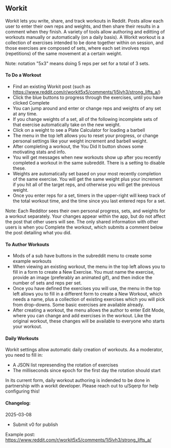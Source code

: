 ## Workit

Workit lets you write, share, and track workouts in Reddit. Posts allow each user to enter their own reps and weights, and then share their results in a comment when they finish. A variety of tools allow authoring and editting of workouts manually or automatically (on a daily basis). A Workit workout is a collection of exercises intended to be done together within on session, and those exercises are composed of sets, where each set involves reps (repetitions) of the same movement at a certain weight.

Note: notation "5x3" means doing 5 reps per set for a total of 3 sets.

#### To Do a Workout
- Find an existing Workit post (such as https://www.reddit.com/r/workit5x5/comments/1j5lvh3/strong_lifts_a/)
- Click the blue buttons to progress through the exercises, until you have clicked Complete
- You can jump around and enter or change reps and weights of any set at any time.
- If you change weights of a set, all of the following incomplete sets of that exercise automatically take on the new weight.
- Click on a weight to see a Plate Calculator for loading a barbell
- The menu in the top left allows you to reset your progress, or change personal settings like your weight increment and barbell weight.
- After completing a workout, the You Did It button shows some motivating stats and info.
- You will get messages when new workouts show up after you recently completed a workout in the same subreddit. There is a setting to disable these.
- Weights are automatically set based on your most recently completion of the same exercise. You will get the same weight plus your increment if you hit all of the target reps, and otherwise you will get the previous weight.
- Once you enter reps for a set, timers in the upper-right will keep track of the total workout time, and the time since you last entered reps for a set.

Note: Each Redditor sees their own personal progress, sets, and weights for a workout separately. Your changes appear within the app, but do not affect the post that other users will see. The only shared information with other users is when you Complete the workout, which submits a comment below the post detailing what you did.

#### To Author Workouts
- Mods of a sub have buttons in the subreddit menu to create some example workouts
- When viewing an existing workout, the menu in the top left allows you to fill in a form to create a New Exercise. You must name the exercise, provide an image (preferably an animated gif), and then indice the number of sets and reps per set.
- Once you have defined the exercises you will use, the menu in the top left allows you to fill in a different form to create a New Workout, which needs a name, plus a collection of existing exercises which you will pick from drop-downs. Some basic exercises are available already.
- After creating a workout, the menu allows the author to enter Edit Mode, where you can change and add exercises in the workout. Like the original workout, these changes will be available to everyone who starts your workout.

#### Daily Workouts

Workit settings allow automatic daily creation of workouts. As a moderator, you need to fill in:
- A JSON list represending the rotation of exercises
- The milliseconds since epoch for the first day the rotation should start

In its current form, daily workout authoring is indended to be done in partnership with a workit developer. Please reach out to u/Sqerp for help configuring this!

#### Changelog:
2025-03-08
- Submit v0 for publish

Example post:
https://www.reddit.com/r/workit5x5/comments/1j5lvh3/strong_lifts_a/
